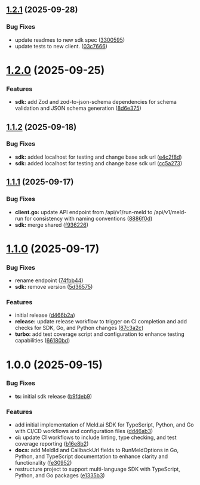 ## [1.2.1](https://github.com/meld-ai/meldai-sdk/compare/v1.2.0...v1.2.1) (2025-09-28)


### Bug Fixes

* update readmes to new sdk spec ([3300595](https://github.com/meld-ai/meldai-sdk/commit/3300595925ad4f085ff848c852c44d2f8e2fd81b))
* update tests to new client. ([03c7666](https://github.com/meld-ai/meldai-sdk/commit/03c7666a772411ffff71b0aef412997f4f9e6fd1))

# [1.2.0](https://github.com/meld-ai/meldai-sdk/compare/v1.1.2...v1.2.0) (2025-09-25)


### Features

* **sdk:** add Zod and zod-to-json-schema dependencies for schema validation and JSON schema generation ([8d6e375](https://github.com/meld-ai/meldai-sdk/commit/8d6e3754a91c31020091ff36874031cb8ae7a5c3))

## [1.1.2](https://github.com/meld-ai/meldai-sdk/compare/v1.1.1...v1.1.2) (2025-09-18)


### Bug Fixes

* **sdk:** added localhost for testing and change base sdk url ([e4c2f8d](https://github.com/meld-ai/meldai-sdk/commit/e4c2f8dc49197211828ff58410b10a211a9d39b8))
* **sdk:** added localhost for testing and change base sdk url ([cc5a273](https://github.com/meld-ai/meldai-sdk/commit/cc5a2736419512316d45e49bda0d87edf1159293))

## [1.1.1](https://github.com/meld-ai/meldai-sdk/compare/v1.1.0...v1.1.1) (2025-09-17)


### Bug Fixes

* **client.go:** update API endpoint from /api/v1/run-meld to /api/v1/meld-run for consistency with naming conventions ([8886f0d](https://github.com/meld-ai/meldai-sdk/commit/8886f0d78eff11d650cbec65cdd750e8fa7e61a4))
* **sdk:** merge shared ([f936226](https://github.com/meld-ai/meldai-sdk/commit/f93622624fbb25227b099d0a0c44091ad8dcfa20))

# [1.1.0](https://github.com/meld-ai/meldai-sdk/compare/v1.0.0...v1.1.0) (2025-09-17)


### Bug Fixes

* rename endpoint ([74fbb44](https://github.com/meld-ai/meldai-sdk/commit/74fbb44d58c2adc31e761fd92015781a32798eaf))
* **sdk:** remove version ([5d36575](https://github.com/meld-ai/meldai-sdk/commit/5d3657564298094f2c6e858a2e3a8fd974dcd9f7))


### Features

* initial release ([d466b2a](https://github.com/meld-ai/meldai-sdk/commit/d466b2a5c2398795cf4e758a1aba1670f50341c7))
* **release:** update release workflow to trigger on CI completion and add checks for SDK, Go, and Python changes ([87c3a2c](https://github.com/meld-ai/meldai-sdk/commit/87c3a2c8d2d7a0664f289af2936cca5c5f70e1e7))
* **turbo:** add test coverage script and configuration to enhance testing capabilities ([66180bd](https://github.com/meld-ai/meldai-sdk/commit/66180bdafeffe8adee0e17238d820658207fe536))

# 1.0.0 (2025-09-15)


### Bug Fixes

* **ts:** initial sdk release ([b9fdeb9](https://github.com/meld-ai/meldai-sdk/commit/b9fdeb9042d5ebfe49e471b55c4a2be30dc88c33))


### Features

* add initial implementation of Meld.ai SDK for TypeScript, Python, and Go with CI/CD workflows and configuration files ([dd46ab3](https://github.com/meld-ai/meldai-sdk/commit/dd46ab34403f34feceaa3a6307c66cfab8875abc))
* **ci:** update CI workflows to include linting, type checking, and test coverage reporting ([b16e8b2](https://github.com/meld-ai/meldai-sdk/commit/b16e8b2ce137bd4d32eb29b010e0e562fc88dee6))
* **docs:** add MeldId and CallbackUrl fields to RunMeldOptions in Go, Python, and TypeScript documentation to enhance clarity and functionality ([fe30952](https://github.com/meld-ai/meldai-sdk/commit/fe3095213349f886b3206ca1b3148678e62da4a0))
* restructure project to support multi-language SDK with TypeScript, Python, and Go packages ([e1335b3](https://github.com/meld-ai/meldai-sdk/commit/e1335b3293a6d4796abaa5caff450e8450424092))
